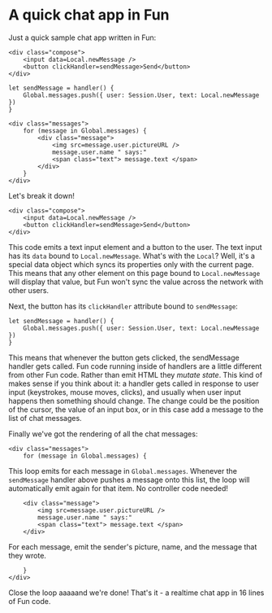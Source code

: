 A quick chat app in Fun
=======================

Just a quick sample chat app written in Fun:

    <div class="compose">
    	<input data=Local.newMessage />
    	<button clickHandler=sendMessage>Send</button>
    </div>

    let sendMessage = handler() {
    	Global.messages.push({ user: Session.User, text: Local.newMessage })
    }

    <div class="messages">
    	for (message in Global.messages) {
    		<div class="message">
    			<img src=message.user.pictureURL />
    			message.user.name " says:"
    			<span class="text"> message.text </span>
    		</div>
    	}
    </div>

Let's break it down!

    <div class="compose">
    	<input data=Local.newMessage />
    	<button clickHandler=sendMessage>Send</button>
    </div>

This code emits a text input element and a button to the user. The text input has its `data` bound to `Local.newMessage`. What's with the `Local`? Well, it's a special data object which syncs its properties only with the current page. This means that any other element on this page bound to `Local.newMessage` will display that value, but Fun won't sync the value across the network with other users.

Next, the button has its `clickHandler` attribute bound to `sendMessage`:

    let sendMessage = handler() {
    	Global.messages.push({ user: Session.User, text: Local.newMessage })
    }

This means that whenever the button gets clicked, the sendMessage handler gets called. Fun code running inside of handlers are a little different from other Fun code. Rather than emit HTML they _mutate state_. This kind of makes sense if you think about it: a handler gets called in response to user input (keystrokes, mouse moves, clicks), and usually when user input happens then something should change. The change could be the position of the cursor, the value of an input box, or in this case add a message to the list of chat messages.

Finally we've got the rendering of all the chat messages:

    <div class="messages">
        for (message in Global.messages) {

This loop emits for each message in `Global.messages`. Whenever the `sendMessage` handler above pushes a message onto this list, the loop will automatically emit again for that item. No controller code needed!

        <div class="message">
        	<img src=message.user.pictureURL />
        	message.user.name " says:"
        	<span class="text"> message.text </span>
        </div>

For each message, emit the sender's picture, name, and the message that they wrote.

    	}
    </div>

Close the loop aaaaand we're done! That's it - a realtime chat app in 16 lines of Fun code.
